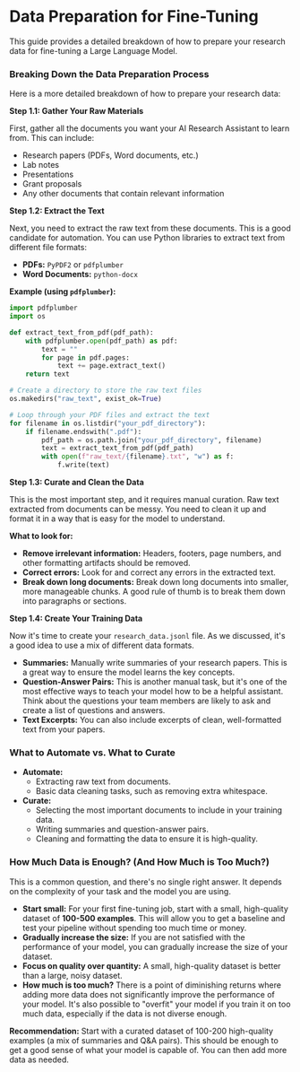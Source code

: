 # Data Preparation for Fine-Tuning

This guide provides a detailed breakdown of how to prepare your research data for fine-tuning a Large Language Model.

### Breaking Down the Data Preparation Process

Here is a more detailed breakdown of how to prepare your research data:

**Step 1.1: Gather Your Raw Materials**

First, gather all the documents you want your AI Research Assistant to learn from. This can include:

*   Research papers (PDFs, Word documents, etc.)
*   Lab notes
*   Presentations
*   Grant proposals
*   Any other documents that contain relevant information

**Step 1.2: Extract the Text**

Next, you need to extract the raw text from these documents. This is a good candidate for automation. You can use Python libraries to extract text from different file formats:

*   **PDFs:** `PyPDF2` or `pdfplumber`
*   **Word Documents:** `python-docx`

**Example (using `pdfplumber`):**

```python
import pdfplumber
import os

def extract_text_from_pdf(pdf_path):
    with pdfplumber.open(pdf_path) as pdf:
        text = ""
        for page in pdf.pages:
            text += page.extract_text()
    return text

# Create a directory to store the raw text files
os.makedirs("raw_text", exist_ok=True)

# Loop through your PDF files and extract the text
for filename in os.listdir("your_pdf_directory"):
    if filename.endswith(".pdf"):
        pdf_path = os.path.join("your_pdf_directory", filename)
        text = extract_text_from_pdf(pdf_path)
        with open(f"raw_text/{filename}.txt", "w") as f:
            f.write(text)
```

**Step 1.3: Curate and Clean the Data**

This is the most important step, and it requires manual curation. Raw text extracted from documents can be messy. You need to clean it up and format it in a way that is easy for the model to understand.

**What to look for:**

*   **Remove irrelevant information:** Headers, footers, page numbers, and other formatting artifacts should be removed.
*   **Correct errors:** Look for and correct any errors in the extracted text.
*   **Break down long documents:** Break down long documents into smaller, more manageable chunks. A good rule of thumb is to break them down into paragraphs or sections.

**Step 1.4: Create Your Training Data**

Now it's time to create your `research_data.jsonl` file. As we discussed, it's a good idea to use a mix of different data formats.

*   **Summaries:** Manually write summaries of your research papers. This is a great way to ensure the model learns the key concepts.
*   **Question-Answer Pairs:** This is another manual task, but it's one of the most effective ways to teach your model how to be a helpful assistant. Think about the questions your team members are likely to ask and create a list of questions and answers.
*   **Text Excerpts:** You can also include excerpts of clean, well-formatted text from your papers.

### What to Automate vs. What to Curate

*   **Automate:**
    *   Extracting raw text from documents.
    *   Basic data cleaning tasks, such as removing extra whitespace.
*   **Curate:**
    *   Selecting the most important documents to include in your training data.
    *   Writing summaries and question-answer pairs.
    *   Cleaning and formatting the data to ensure it is high-quality.

### How Much Data is Enough? (And How Much is Too Much?)

This is a common question, and there's no single right answer. It depends on the complexity of your task and the model you are using.

*   **Start small:** For your first fine-tuning job, start with a small, high-quality dataset of **100-500 examples**. This will allow you to get a baseline and test your pipeline without spending too much time or money.
*   **Gradually increase the size:** If you are not satisfied with the performance of your model, you can gradually increase the size of your dataset.
*   **Focus on quality over quantity:** A small, high-quality dataset is better than a large, noisy dataset.
*   **How much is too much?** There is a point of diminishing returns where adding more data does not significantly improve the performance of your model. It's also possible to "overfit" your model if you train it on too much data, especially if the data is not diverse enough.

**Recommendation:** Start with a curated dataset of 100-200 high-quality examples (a mix of summaries and Q&A pairs). This should be enough to get a good sense of what your model is capable of. You can then add more data as needed.
